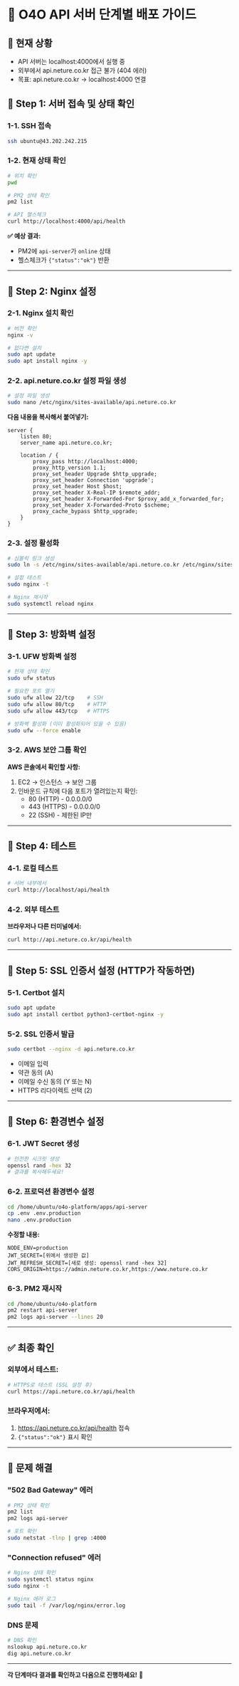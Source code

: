 # 🚀 O4O API 서버 단계별 배포 가이드

## 📌 현재 상황
- API 서버는 localhost:4000에서 실행 중
- 외부에서 api.neture.co.kr 접근 불가 (404 에러)
- 목표: api.neture.co.kr → localhost:4000 연결

## 🔧 Step 1: 서버 접속 및 상태 확인

### 1-1. SSH 접속
```bash
ssh ubuntu@43.202.242.215
```

### 1-2. 현재 상태 확인
```bash
# 위치 확인
pwd

# PM2 상태 확인
pm2 list

# API 헬스체크
curl http://localhost:4000/api/health
```

**✅ 예상 결과:**
- PM2에 `api-server`가 `online` 상태
- 헬스체크가 `{"status":"ok"}` 반환

---

## 🔧 Step 2: Nginx 설정

### 2-1. Nginx 설치 확인
```bash
# 버전 확인
nginx -v

# 없다면 설치
sudo apt update
sudo apt install nginx -y
```

### 2-2. api.neture.co.kr 설정 파일 생성
```bash
# 설정 파일 생성
sudo nano /etc/nginx/sites-available/api.neture.co.kr
```

**다음 내용을 복사해서 붙여넣기:**
```nginx
server {
    listen 80;
    server_name api.neture.co.kr;
    
    location / {
        proxy_pass http://localhost:4000;
        proxy_http_version 1.1;
        proxy_set_header Upgrade $http_upgrade;
        proxy_set_header Connection 'upgrade';
        proxy_set_header Host $host;
        proxy_set_header X-Real-IP $remote_addr;
        proxy_set_header X-Forwarded-For $proxy_add_x_forwarded_for;
        proxy_set_header X-Forwarded-Proto $scheme;
        proxy_cache_bypass $http_upgrade;
    }
}
```

### 2-3. 설정 활성화
```bash
# 심볼릭 링크 생성
sudo ln -s /etc/nginx/sites-available/api.neture.co.kr /etc/nginx/sites-enabled/

# 설정 테스트
sudo nginx -t

# Nginx 재시작
sudo systemctl reload nginx
```

---

## 🔧 Step 3: 방화벽 설정

### 3-1. UFW 방화벽 설정
```bash
# 현재 상태 확인
sudo ufw status

# 필요한 포트 열기
sudo ufw allow 22/tcp    # SSH
sudo ufw allow 80/tcp    # HTTP
sudo ufw allow 443/tcp   # HTTPS

# 방화벽 활성화 (이미 활성화되어 있을 수 있음)
sudo ufw --force enable
```

### 3-2. AWS 보안 그룹 확인
**AWS 콘솔에서 확인할 사항:**
1. EC2 → 인스턴스 → 보안 그룹
2. 인바운드 규칙에 다음 포트가 열려있는지 확인:
   - 80 (HTTP) - 0.0.0.0/0
   - 443 (HTTPS) - 0.0.0.0/0
   - 22 (SSH) - 제한된 IP만

---

## 🔧 Step 4: 테스트

### 4-1. 로컬 테스트
```bash
# 서버 내부에서
curl http://localhost/api/health
```

### 4-2. 외부 테스트
**브라우저나 다른 터미널에서:**
```bash
curl http://api.neture.co.kr/api/health
```

---

## 🔧 Step 5: SSL 인증서 설정 (HTTP가 작동하면)

### 5-1. Certbot 설치
```bash
sudo apt update
sudo apt install certbot python3-certbot-nginx -y
```

### 5-2. SSL 인증서 발급
```bash
sudo certbot --nginx -d api.neture.co.kr
```
- 이메일 입력
- 약관 동의 (A)
- 이메일 수신 동의 (Y 또는 N)
- HTTPS 리다이렉트 선택 (2)

---

## 🔧 Step 6: 환경변수 설정

### 6-1. JWT Secret 생성
```bash
# 안전한 시크릿 생성
openssl rand -hex 32
# 결과를 복사해두세요!
```

### 6-2. 프로덕션 환경변수 설정
```bash
cd /home/ubuntu/o4o-platform/apps/api-server
cp .env .env.production
nano .env.production
```

**수정할 내용:**
```env
NODE_ENV=production
JWT_SECRET=[위에서 생성한 값]
JWT_REFRESH_SECRET=[새로 생성: openssl rand -hex 32]
CORS_ORIGIN=https://admin.neture.co.kr,https://www.neture.co.kr
```

### 6-3. PM2 재시작
```bash
cd /home/ubuntu/o4o-platform
pm2 restart api-server
pm2 logs api-server --lines 20
```

---

## ✅ 최종 확인

### 외부에서 테스트:
```bash
# HTTPS로 테스트 (SSL 설정 후)
curl https://api.neture.co.kr/api/health
```

### 브라우저에서:
1. https://api.neture.co.kr/api/health 접속
2. `{"status":"ok"}` 표시 확인

---

## 🚨 문제 해결

### "502 Bad Gateway" 에러
```bash
# PM2 상태 확인
pm2 list
pm2 logs api-server

# 포트 확인
sudo netstat -tlnp | grep :4000
```

### "Connection refused" 에러
```bash
# Nginx 상태 확인
sudo systemctl status nginx
sudo nginx -t

# Nginx 에러 로그
sudo tail -f /var/log/nginx/error.log
```

### DNS 문제
```bash
# DNS 확인
nslookup api.neture.co.kr
dig api.neture.co.kr
```

---

**각 단계마다 결과를 확인하고 다음으로 진행하세요!** 🎯